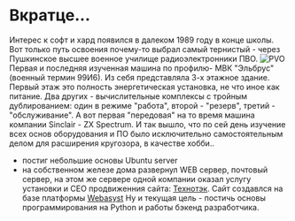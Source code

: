 # Вкратце...
Интерес к софт и хард появился в далеком 1989 году в конце школы. Вот только путь освоения почему-то выбрал самый тернистый - через Пушкинское высшее военное училище радиоэлектронники ПВО.
![PVO](/german_spb/20959_original.jpg)                
Первая и последняя изученная машина по профилю- МВК "Эльбрус" (военный термин 99И6). Из себя представляла 3-х этажное здание. Первый этаж это полность энергетическая установка, не что иное как питание. Два других - вычислительные комплексы с тройным дублированием: один в режиме "работа", второй - "резерв", третий - "обслуживание".
А вот первая "передовая" на то время машина компании Sinclair  - ZX Spectrum.
И так вышло, что по сей день изучение всех основ оборудования и ПО было исключительно самостоятельным делом для расширения кругозора, в качестве хобби..
- постиг небольшие основы Ubuntu server
- на собственном железе дома развернул WEB сервер, почтовый сервер, на этом же сервере одной компании оказал услугу установки и СЕО продвиженния сайта: [Технотэк](https://technotek-prof.ru). Сайт создавлся на базе платформы [Webasyst](https://webasyst.ru)
Ну и текущая цель - постичь основы программирования на Python и работы бэкенд разработчика.
